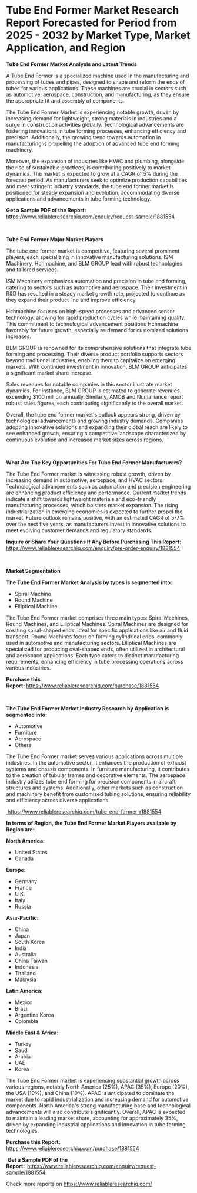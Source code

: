 <p><h1>Tube End Former Market Research Report Forecasted for Period from 2025 -  2032 by Market Type, Market Application, and Region</h1></p><p><strong>Tube End Former Market Analysis and Latest Trends</strong></p>
<p><p>A Tube End Former is a specialized machine used in the manufacturing and processing of tubes and pipes, designed to shape and reform the ends of tubes for various applications. These machines are crucial in sectors such as automotive, aerospace, construction, and manufacturing, as they ensure the appropriate fit and assembly of components.</p><p>The Tube End Former Market is experiencing notable growth, driven by increasing demand for lightweight, strong materials in industries and a surge in construction activities globally. Technological advancements are fostering innovations in tube forming processes, enhancing efficiency and precision. Additionally, the growing trend towards automation in manufacturing is propelling the adoption of advanced tube end forming machinery.</p><p>Moreover, the expansion of industries like HVAC and plumbing, alongside the rise of sustainable practices, is contributing positively to market dynamics. The market is expected to grow at a CAGR of 5% during the forecast period. As manufacturers seek to optimize production capabilities and meet stringent industry standards, the tube end former market is positioned for steady expansion and evolution, accommodating diverse applications and advancements in tube forming technology.</p></p>
<p><strong>Get a Sample PDF of the Report:&nbsp;</strong> <a href="https://www.reliableresearchiq.com/enquiry/request-sample/1881554?utm_campaign=2633&utm_medium=2&utm_source=Github&utm_content=ia&utm_term=23022025&utm_id=tube-end-former">https://www.reliableresearchiq.com/enquiry/request-sample/1881554</a></p>
<p>&nbsp;</p>
<p><strong>Tube End Former Major Market Players</strong></p>
<p><p>The tube end former market is competitive, featuring several prominent players, each specializing in innovative manufacturing solutions. ISM Machinery, Hchmachine, and BLM GROUP lead with robust technologies and tailored services. </p><p>ISM Machinery emphasizes automation and precision in tube end forming, catering to sectors such as automotive and aerospace. Their investment in R&D has resulted in a steady market growth rate, projected to continue as they expand their product line and improve efficiency.</p><p>Hchmachine focuses on high-speed processes and advanced sensor technology, allowing for rapid production cycles while maintaining quality. This commitment to technological advancement positions Hchmachine favorably for future growth, especially as demand for customized solutions increases.</p><p>BLM GROUP is renowned for its comprehensive solutions that integrate tube forming and processing. Their diverse product portfolio supports sectors beyond traditional industries, enabling them to capitalize on emerging markets. With continued investment in innovation, BLM GROUP anticipates a significant market share increase.</p><p>Sales revenues for notable companies in this sector illustrate market dynamics. For instance, BLM GROUP is estimated to generate revenues exceeding $100 million annually. Similarly, AMOB and Numalliance report robust sales figures, each contributing significantly to the overall market. </p><p>Overall, the tube end former market's outlook appears strong, driven by technological advancements and growing industry demands. Companies adopting innovative solutions and expanding their global reach are likely to see enhanced growth, ensuring a competitive landscape characterized by continuous evolution and increased market sizes across regions.</p></p>
<p>&nbsp;</p>
<p><strong>What Are The Key Opportunities For Tube End Former Manufacturers?</strong></p>
<p><p>The Tube End Former market is witnessing robust growth, driven by increasing demand in automotive, aerospace, and HVAC sectors. Technological advancements such as automation and precision engineering are enhancing product efficiency and performance. Current market trends indicate a shift towards lightweight materials and eco-friendly manufacturing processes, which bolsters market expansion. The rising industrialization in emerging economies is expected to further propel the market. Future outlook remains positive, with an estimated CAGR of 5-7% over the next five years, as manufacturers invest in innovative solutions to meet evolving customer demands and regulatory standards.</p></p>
<p><strong>Inquire or Share Your Questions If Any Before Purchasing This Report:</strong> <a href="https://www.reliableresearchiq.com/enquiry/pre-order-enquiry/1881554?utm_campaign=2633&utm_medium=2&utm_source=Github&utm_content=ia&utm_term=23022025&utm_id=tube-end-former">https://www.reliableresearchiq.com/enquiry/pre-order-enquiry/1881554</a></p>
<p>&nbsp;</p>
<p><strong>Market Segmentation</strong></p>
<p><strong>The Tube End Former Market Analysis by types is segmented into:</strong></p>
<p><ul><li>Spiral Machine</li><li>Round Machine</li><li>Elliptical Machine‎</li></ul></p>
<p><p>The Tube End Former market comprises three main types: Spiral Machines, Round Machines, and Elliptical Machines. Spiral Machines are designed for creating spiral-shaped ends, ideal for specific applications like air and fluid transport. Round Machines focus on forming cylindrical ends, commonly used in automotive and manufacturing sectors. Elliptical Machines are specialized for producing oval-shaped ends, often utilized in architectural and aerospace applications. Each type caters to distinct manufacturing requirements, enhancing efficiency in tube processing operations across various industries.</p></p>
<p><strong>Purchase this Report:&nbsp;</strong><a href="https://www.reliableresearchiq.com/purchase/1881554?utm_campaign=2633&utm_medium=2&utm_source=Github&utm_content=ia&utm_term=23022025&utm_id=tube-end-former">https://www.reliableresearchiq.com/purchase/1881554</a></p>
<p>&nbsp;</p>
<p><strong>The Tube End Former Market Industry Research by Application is segmented into:</strong></p>
<p><ul><li>Automotive</li><li>Furniture</li><li>Aerospace</li><li>Others</li></ul></p>
<p><p>The Tube End Former market serves various applications across multiple industries. In the automotive sector, it enhances the production of exhaust systems and chassis components. In furniture manufacturing, it contributes to the creation of tubular frames and decorative elements. The aerospace industry utilizes tube end forming for precision components in aircraft structures and systems. Additionally, other markets such as construction and machinery benefit from customized tubing solutions, ensuring reliability and efficiency across diverse applications.</p></p>
<p><a href="https://www.reliableresearchiq.com/tube-end-former-r1881554?utm_campaign=2633&utm_medium=2&utm_source=Github&utm_content=ia&utm_term=23022025&utm_id=tube-end-former">&nbsp;https://www.reliableresearchiq.com/tube-end-former-r1881554</a></p>
<p><strong>In terms of Region, the Tube End Former Market Players available by Region are:</strong></p>
<p>
    <p> <strong> North America: </strong>
        <ul>
            <li>United States</li>
            <li>Canada</li>
        </ul>
        </p> 
    <p> <strong> Europe: </strong>
        <ul>
            <li>Germany</li>
            <li>France</li>
            <li>U.K.</li>
            <li>Italy</li>
            <li>Russia</li>
        </ul>
        </p> 
    <p> <strong> Asia-Pacific: </strong>
        <ul>
            <li>China</li>
            <li>Japan</li>
            <li>South Korea</li>
            <li>India</li>
            <li>Australia</li>
            <li>China Taiwan</li>
            <li>Indonesia</li>
            <li>Thailand</li>
            <li>Malaysia</li>
        </ul>
        </p> 
    <p> <strong> Latin America: </strong>
        <ul>
            <li>Mexico</li>
            <li>Brazil</li>
            <li>Argentina Korea</li>
            <li>Colombia</li>
        </ul>
        </p> 
    <p> <strong> Middle East & Africa: </strong>
        <ul>
            <li>Turkey</li>
            <li>Saudi</li>
            <li>Arabia</li>
            <li>UAE</li>
            <li>Korea</li>
        </ul>
    </p>
    </p>
<p><p>The Tube End Former market is experiencing substantial growth across various regions, notably North America (25%), APAC (35%), Europe (20%), the USA (10%), and China (10%). APAC is anticipated to dominate the market due to rapid industrialization and increasing demand for automotive components. North America's strong manufacturing base and technological advancements will also contribute significantly. Overall, APAC is expected to maintain a leading market share, accounting for approximately 35%, driven by expanding industrial applications and innovation in tube forming technologies.</p></p>
<p><strong>Purchase this Report: </strong><a href="https://www.reliableresearchiq.com/purchase/1881554?utm_campaign=2633&utm_medium=2&utm_source=Github&utm_content=ia&utm_term=23022025&utm_id=tube-end-former">https://www.reliableresearchiq.com/purchase/1881554</a></p>
<p>&nbsp;<strong>Get a Sample PDF of the Report:&nbsp;&nbsp;</strong><a href="https://www.reliableresearchiq.com/enquiry/request-sample/1881554?utm_campaign=2633&utm_medium=2&utm_source=Github&utm_content=ia&utm_term=23022025&utm_id=tube-end-former">https://www.reliableresearchiq.com/enquiry/request-sample/1881554</a></p>
<p><strong></strong></p>
<p>Check more reports on <a href="https://www.reliableresearchiq.com/?utm_campaign=2633&utm_medium=2&utm_source=Github&utm_content=ia&utm_term=23022025&utm_id=tube-end-former">https://www.reliableresearchiq.com/</a></p>